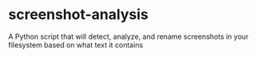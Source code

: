 # screenshot-analysis
A Python script that will detect, analyze, and rename screenshots in your filesystem based on what text it contains
